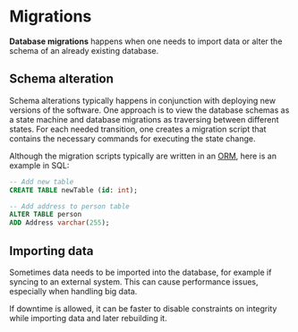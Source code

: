 # Migrations

**Database migrations** happens when one needs to import data or alter the
schema of an already existing database.

## Schema alteration

Schema alterations typically happens in conjunction with deploying new versions
of the software. One approach is to view the database schemas as a state machine
and database migrations as traversing between different states. For each needed
transition, one creates a migration script that contains the necessary commands
for executing the state change.

Although the migration scripts typically are written in an [ORM](./orm.md), here
is an example in SQL:

```sql
-- Add new table
CREATE TABLE newTable (id: int);

-- Add address to person table
ALTER TABLE person
ADD Address varchar(255);
```

## Importing data

Sometimes data needs to be imported into the database, for example if syncing to
an external system. This can cause performance issues, especially when handling
big data.

If downtime is allowed, it can be faster to disable constraints on integrity
while importing data and later rebuilding it.
